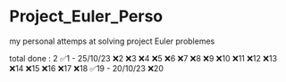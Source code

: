 # Project_Euler_Perso
my personal attemps at solving project Euler problemes

total done : 2
✅1 - 25/10/23
❌2
❌3
❌4
❌5
❌6
❌7
❌8
❌9
❌10
❌11
❌12
❌13
❌14
❌15
❌16
❌17
❌18
✅19 - 20/10/23
❌20
